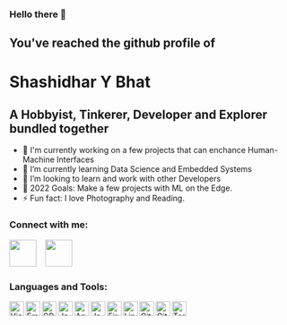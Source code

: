 ### Hello there 👋
## You've reached the github profile of 
# Shashidhar Y Bhat 

## A Hobbyist, Tinkerer, Developer and Explorer bundled together

- 🔭 I'm currently working on a few projects that can enchance Human-Machine Interfaces
- 🌱 I’m currently learning Data Science and Embedded Systems
- 👯 I’m looking to learn and work with other Developers
- 🥅 2022 Goals: Make a few projects with ML on the Edge.
- ⚡ Fun fact: I love Photography and Reading.

### Connect with me:
[<img src="https://cdn.jsdelivr.net/gh/simple-icons/simple-icons/icons/linkedin.svg" width="48">](https://www.linkedin.com/in/shashidhar-y-bhat-1634a6214/)
&nbsp;&nbsp;
[<img src="https://cdn.jsdelivr.net/gh/simple-icons/simple-icons/icons/instagram.svg" width="48">](https://www.instagram.com/shashidharybhat/)
&nbsp;&nbsp;

### Languages and Tools:

<img align="left" alt="Visual Studio Code" width="26px" src="https://cdn.jsdelivr.net/gh/devicons/devicon/icons/vscode/vscode-original.svg"  />
<img align="left" alt="Embedded C" width="26px" src="https://cdn.jsdelivr.net/gh/devicons/devicon/icons/embeddedc/embeddedc-plain.svg"  />
<img align="left" alt="CPP" width="26px" src="https://cdn.jsdelivr.net/gh/devicons/devicon/icons/cplusplus/cplusplus-plain.svg"  />
<img align="left" alt="Java" width="26px" src="https://cdn.jsdelivr.net/gh/devicons/devicon/icons/javascript/javascript-original.svg"  />
<img align="left" alt="Android" width="26px" src="https://cdn.jsdelivr.net/gh/devicons/devicon/icons/androidstudio/androidstudio-plain.svg"  />
<img align="left" alt="Java" width="26px" src="https://cdn.jsdelivr.net/gh/devicons/devicon/icons/arduino/arduino-plain.svg"  />
<img align="left" alt="Firebase" width="26px" src="https://cdn.jsdelivr.net/gh/devicons/devicon/icons/firebase/firebase-plain.svg"  />
<img align="left" alt="Linux" width="26px" src="https://cdn.jsdelivr.net/gh/devicons/devicon/icons/linux/linux-plain.svg"  />
<img align="left" alt="Git" width="26px" src="https://cdn.jsdelivr.net/gh/devicons/devicon/icons/git/git-original.svg"  />
<img align="left" alt="GitHub" width="26px" src="https://user-images.githubusercontent.com/3369400/139448065-39a229ba-4b06-434b-bc67-616e2ed80c8f.png"  />
<img align="left" alt="Terminal" width="26px" src="https://cdn.jsdelivr.net/gh/devicons/devicon/icons/bash/bash-plain.svg" />
